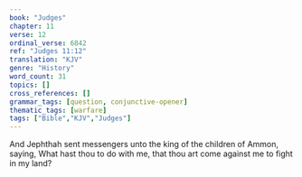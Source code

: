 ```yaml
---
book: "Judges"
chapter: 11
verse: 12
ordinal_verse: 6842
ref: "Judges 11:12"
translation: "KJV"
genre: "History"
word_count: 31
topics: []
cross_references: []
grammar_tags: [question, conjunctive-opener]
thematic_tags: [warfare]
tags: ["Bible","KJV","Judges"]
---
```

And Jephthah sent messengers unto the king of the children of Ammon, saying, What hast thou to do with me, that thou art come against me to fight in my land?
